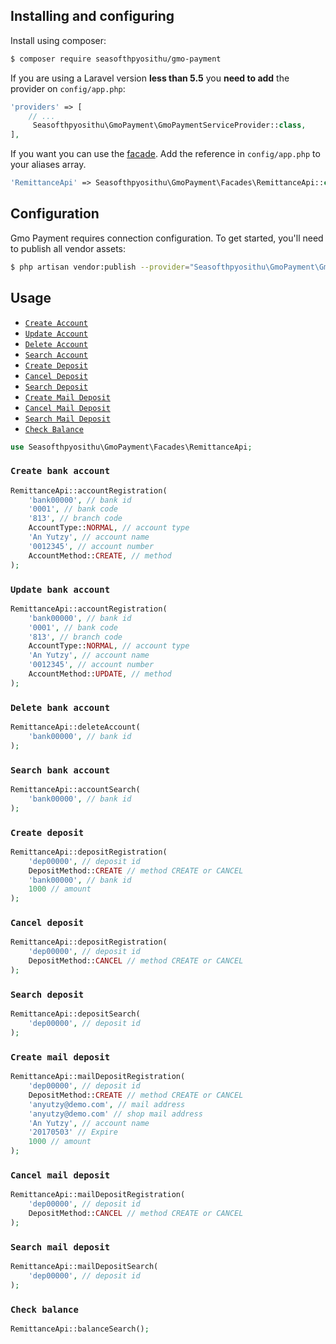 ## Installing and configuring

Install using composer:

```sh
$ composer require seasofthpyosithu/gmo-payment
```

If you are using a Laravel version **less than 5.5** you **need to add** the provider on `config/app.php`:

```php
'providers' => [
    // ...
     Seasofthpyosithu\GmoPayment\GmoPaymentServiceProvider::class,
],
```

If you want you can use the [facade](http://laravel.com/docs/facades). Add the reference in `config/app.php` to your aliases array.

```php
'RemittanceApi' => Seasofthpyosithu\GmoPayment\Facades\RemittanceApi::class
```

## Configuration

Gmo Payment requires connection configuration. To get started, you'll need to publish all vendor assets:

```bash
$ php artisan vendor:publish --provider="Seasofthpyosithu\GmoPayment\GmoPaymentServiceProvider"
```

## Usage
- [`Create Account`](#create-bank-account)
- [`Update Account`](#update-bank-account)
- [`Delete Account`](#delete-bank-account)
- [`Search Account`](#search-bank-account)
- [`Create Deposit`](#create-deposit)
- [`Cancel Deposit`](#cancel-deposit)
- [`Search Deposit`](#search-deposit)
- [`Create Mail Deposit`](#create-mail-deposit)
- [`Cancel Mail Deposit`](#cancel-mail-deposit)
- [`Search Mail Deposit`](#search-mail-deposit)
- [`Check Balance`](#check-balance)


```php
use Seasofthpyosithu\GmoPayment\Facades\RemittanceApi;
```

### `Create bank account`
```php
RemittanceApi::accountRegistration(
    'bank00000', // bank id
    '0001', // bank code
    '813', // branch code
    AccountType::NORMAL, // account type
    'An Yutzy', // account name
    '0012345', // account number
    AccountMethod::CREATE, // method
);
```

### `Update bank account`
```php
RemittanceApi::accountRegistration(
    'bank00000', // bank id
    '0001', // bank code
    '813', // branch code
    AccountType::NORMAL, // account type
    'An Yutzy', // account name
    '0012345', // account number
    AccountMethod::UPDATE, // method
);
```

### `Delete bank account`
```php
RemittanceApi::deleteAccount(
    'bank00000', // bank id
);
```

### `Search bank account`
```php
RemittanceApi::accountSearch(
    'bank00000', // bank id
);
```

### `Create deposit`
```php
RemittanceApi::depositRegistration(
    'dep00000', // deposit id
    DepositMethod::CREATE // method CREATE or CANCEL
    'bank00000', // bank id
    1000 // amount
);
```

### `Cancel deposit`
```php
RemittanceApi::depositRegistration(
    'dep00000', // deposit id
    DepositMethod::CANCEL // method CREATE or CANCEL
);
```

### `Search deposit`
```php
RemittanceApi::depositSearch(
    'dep00000', // deposit id
);
```

### `Create mail deposit`
```php
RemittanceApi::mailDepositRegistration(
    'dep00000', // deposit id
    DepositMethod::CREATE // method CREATE or CANCEL
    'anyutzy@demo.com', // mail address
    'anyutzy@demo.com' // shop mail address
    'An Yutzy', // account name
    '20170503' // Expire
    1000 // amount
);
```


### `Cancel mail deposit`
```php
RemittanceApi::mailDepositRegistration(
    'dep00000', // deposit id
    DepositMethod::CANCEL // method CREATE or CANCEL
);
```

### `Search mail deposit`
```php
RemittanceApi::mailDepositSearch(
    'dep00000', // deposit id
);
```

### `Check balance`
```php
RemittanceApi::balanceSearch();
```
